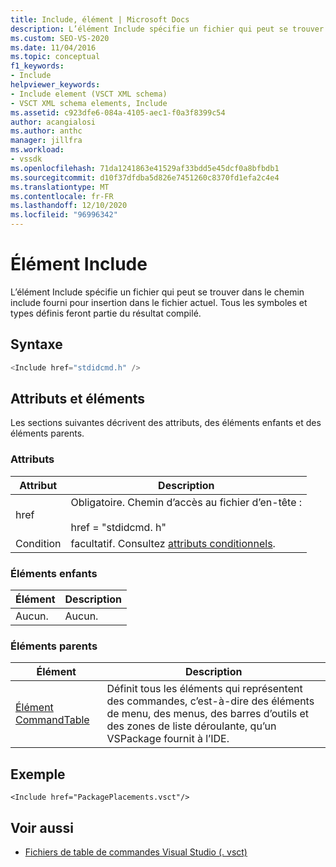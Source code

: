 ```yaml
---
title: Include, élément | Microsoft Docs
description: L’élément Include spécifie un fichier qui peut se trouver dans le chemin include fourni pour insertion dans le fichier actuel.
ms.custom: SEO-VS-2020
ms.date: 11/04/2016
ms.topic: conceptual
f1_keywords:
- Include
helpviewer_keywords:
- Include element (VSCT XML schema)
- VSCT XML schema elements, Include
ms.assetid: c923dfe6-084a-4105-aec1-f0a3f8399c54
author: acangialosi
ms.author: anthc
manager: jillfra
ms.workload:
- vssdk
ms.openlocfilehash: 71da1241863e41529af33bdd5e45dcf0a8bfbdb1
ms.sourcegitcommit: d10f37dfdba5d826e7451260c8370fd1efa2c4e4
ms.translationtype: MT
ms.contentlocale: fr-FR
ms.lasthandoff: 12/10/2020
ms.locfileid: "96996342"
---
```

# <a name="include-element"></a>Élément Include
L’élément Include spécifie un fichier qui peut se trouver dans le chemin include fourni pour insertion dans le fichier actuel.  Tous les symboles et types définis feront partie du résultat compilé.

## <a name="syntax"></a>Syntaxe

```csharp
<Include href="stdidcmd.h" />
```

## <a name="attributes-and-elements"></a>Attributs et éléments
 Les sections suivantes décrivent des attributs, des éléments enfants et des éléments parents.

### <a name="attributes"></a>Attributs

|Attribut|Description|
|---------------|-----------------|
|href|Obligatoire. Chemin d’accès au fichier d’en-tête :<br /><br /> href = "stdidcmd. h"|
|Condition|facultatif. Consultez [attributs conditionnels](../extensibility/vsct-xml-schema-conditional-attributes.md).|

### <a name="child-elements"></a>Éléments enfants

|Élément|Description|
|-------------|-----------------|
|Aucun.|Aucun.|

### <a name="parent-elements"></a>Éléments parents

|Élément|Description|
|-------------|-----------------|
|[Élément CommandTable](../extensibility/commandtable-element.md)|Définit tous les éléments qui représentent des commandes, c’est-à-dire des éléments de menu, des menus, des barres d’outils et des zones de liste déroulante, qu’un VSPackage fournit à l’IDE.|

## <a name="example"></a>Exemple

```
<Include href="PackagePlacements.vsct"/>
```

## <a name="see-also"></a>Voir aussi
- [Fichiers de table de commandes Visual Studio (. vsct)](../extensibility/internals/visual-studio-command-table-dot-vsct-files.md)
